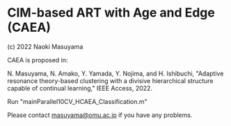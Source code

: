 # CIM-based ART with Age and Edge (CAEA)

(c) 2022 Naoki Masuyama

CAEA is proposed in:

N. Masuyama, N. Amako, Y. Yamada, Y. Nojima, and H. Ishibuchi, "Adaptive resonance theory-based clustering with a divisive hierarchical structure capable of continual learning," IEEE Access, 2022.

Run "mainParallel10CV_HCAEA_Classification.m"

Please contact masuyama@omu.ac.jp if you have any problems.

